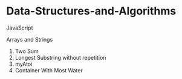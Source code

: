 # Data-Structures-and-Algorithms

JavaScript

Arrays and Strings
 1. Two Sum
 2. Longest Substring without repetition
 3. myAtoi
 4. Container With Most Water
